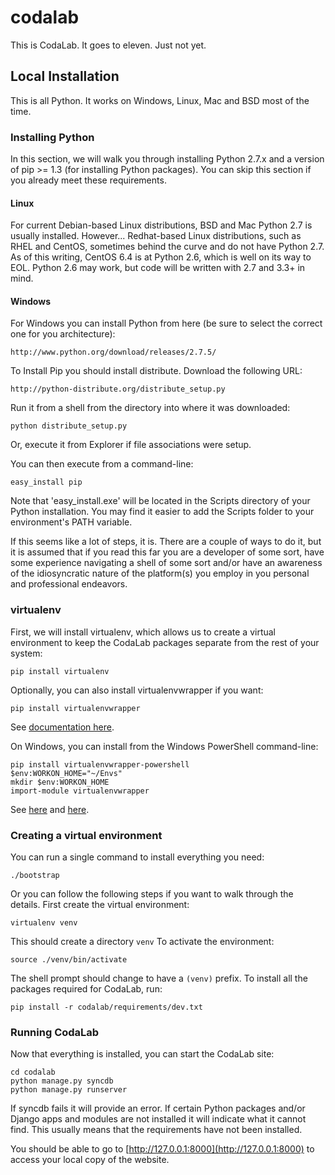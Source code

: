 # codalab

This is CodaLab. It goes to eleven. Just not yet.

## Local Installation

This is all Python.  It works on Windows, Linux, Mac and BSD most of the time.

### Installing Python

In this section, we will walk you through installing Python 2.7.x and a version
of pip >= 1.3 (for installing Python packages).  You can skip this section if
you already meet these requirements.

#### Linux

For current Debian-based Linux distributions, BSD and Mac Python 2.7 is usually
installed. However... Redhat-based Linux distributions, such as RHEL and
CentOS, sometimes behind the curve and do not have Python 2.7. As of this
writing, CentOS 6.4 is at Python 2.6, which is well on its way to EOL. Python
2.6 may work, but code will be written with 2.7 and 3.3+ in mind. 

#### Windows

For Windows you can install Python from here (be sure to select the correct one
for you architecture):

    http://www.python.org/download/releases/2.7.5/
  
To Install Pip you should install distribute. Download the following URL:

    http://python-distribute.org/distribute_setup.py

Run it from a shell from the directory into where it was downloaded:
  
    python distribute_setup.py

Or, execute it from Explorer if file associations were setup.

You can then execute from a command-line:

    easy_install pip

Note that 'easy\_install.exe' will be located in the Scripts directory of your
Python installation. You may find it easier to add the Scripts folder to your
environment's PATH variable.

If this seems like a lot of steps, it is. There are a couple of ways to do it,
but it is assumed that if you read this far you are a developer of some sort,
have some experience navigating a shell of some sort and/or have an awareness
of the idiosyncratic nature of the platform(s) you employ in you personal and
professional endeavors.

### virtualenv

First, we will install virtualenv, which allows us to create a virtual
environment to keep the CodaLab packages separate from the rest of your system:

    pip install virtualenv

Optionally, you can also install virtualenvwrapper if you want:

    pip install virtualenvwrapper

See [documentation here](http://virtualenvwrapper.readthedocs.org/en/latest).

On Windows, you can install from the Windows PowerShell command-line:

    pip install virtualenvwrapper-powershell
    $env:WORKON_HOME="~/Envs"
    mkdir $env:WORKON_HOME
    import-module virtualenvwrapper

See [here](http://docs.python-guide.org/en/latest/dev/virtualenvs.html) and
[here](http://virtualenvwrapper.readthedocs.org/en/latest/install.html).

### Creating a virtual environment

You can run a single command to install everything you need:

    ./bootstrap 

Or you can follow the following steps if you want to walk through the details.
First create the virtual environment:

    virtualenv venv

This should create a directory <code>venv</code>  To activate the environment:

    source ./venv/bin/activate 

The shell prompt should change to have a <code>(venv)</code> prefix.  To
install all the packages required for CodaLab, run:

    pip install -r codalab/requirements/dev.txt

### Running CodaLab

Now that everything is installed, you can start the CodaLab site:

    cd codalab
    python manage.py syncdb
    python manage.py runserver
 
If syncdb fails it will provide an error.  If certain Python packages and/or
Django apps and modules are not installed it will indicate what it cannot find.
This usually means that the requirements have not been installed.

You should be able to go to [http://127.0.0.1:8000](http://127.0.0.1:8000) to
access your local copy of the website.
